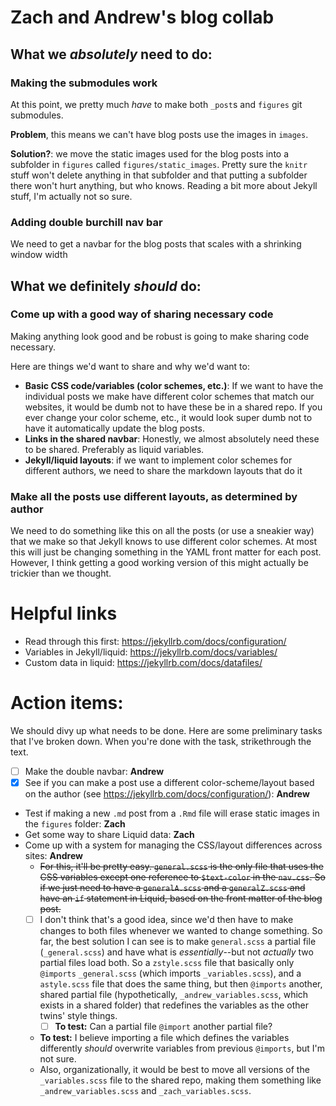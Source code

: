 
 # Zach and Andrew's blog collab
 
 ## What we *absolutely* need to do:
 
 ### Making the submodules work
 
 At this point, we pretty much *have* to make both `_post`s and `figures` git submodules.  
 
 **Problem**, this means we can't have blog posts use the images in `images`.
 
 **Solution?**: we move the static images used for the blog posts into a subfolder in `figures` called `figures/static_images`. Pretty sure the `knitr` stuff won't delete anything in that subfolder and that putting a subfolder there won't hurt anything, but who knows. Reading a bit more about Jekyll stuff, I'm actually not so sure.
 
 ### Adding double burchill nav bar
 
 We need to get a navbar for the blog posts that scales with a shrinking window width
 
 ## What we definitely *should* do:
 
 ### Come up with a good way of sharing necessary code
 
 Making anything look good and be robust is going to make sharing code necessary.
 
 Here are things we'd want to share and why we'd want to:
 
 * **Basic CSS code/variables (color schemes, etc.)**: If we want to have the individual posts we make have different color schemes that match our websites, it would be dumb not to have these be in a shared repo. If you ever change your color scheme, etc., it would look super dumb not to have it automatically update the blog posts.  
 * **Links in the shared navbar**: Honestly, we almost absolutely need these to be shared. Preferably as liquid variables.
 * **Jekyll/liquid layouts**: if we want to implement color schemes for different authors, we need to share the markdown layouts that do it
 
 ### Make all the posts use different layouts, as determined by author
 
 We need to do something like this on all the posts (or use a sneakier way) that we make so that Jekyll knows to use different color schemes. At most this will just be changing something in the YAML front matter for each post.
 However, I think getting a good working version of this might actually be trickier than we thought.
 
 # Helpful links
 
 * Read through this first: https://jekyllrb.com/docs/configuration/
 * Variables in Jekyll/liquid: https://jekyllrb.com/docs/variables/
 * Custom data in liquid: https://jekyllrb.com/docs/datafiles/
 
 # Action items:
 
 We should divy up what needs to be done.  Here are some preliminary tasks that I've broken down. When you're done with the task, strikethrough the text.
 
- [ ] Make the double navbar: **Andrew**
- [X]  See if you can make a post use a different color-scheme/layout based on the author (see https://jekyllrb.com/docs/configuration/): **Andrew**
 * Test if making a new `.md` post from a `.Rmd` file will erase static images in the `figures` folder: **Zach**
 * Get some way to share Liquid data: **Zach**
 * Come up with a system for managing the CSS/layout differences across sites: **Andrew**
     - ~~For this, it'll be pretty easy. `general.scss` is the only file that uses the CSS variables except one reference to `$text-color` in the `nav.css`. So if we just need to have a `generalA.scss` and a `generalZ.scss` and have an `if` statement in Liquid, based on the front matter of the blog post.~~ 
     - [ ] I don't think that's a good idea, since we'd then have to make changes to both files whenever we wanted to change something. So far, the best solution I can see is to make `general.scss` a partial file (`_general.scss`) and have what is *essentially*--but not *actually* two partial files load both. So a `zstyle.scss` file that basically only `@imports` `_general.scss` (which imports `_variables.scss`), and a `astyle.scss` file that does the same thing, but then `@imports` another, shared partial file (hypothetically, `_andrew_variables.scss`, which exists in a shared folder) that redefines the variables as the other twins' style things.
        - [ ] **To test:** Can a partial file `@import` another partial file?
     - **To test:** I believe importing a file which defines the variables differently *should* overwrite variables from previous `@imports`, but I'm not sure.
     - Also, organizationally, it would be best to move all versions of the `_variables.scss` file to the shared repo, making them something like `_andrew_variables.scss` and `_zach_variables.scss`.
 
 
